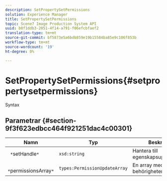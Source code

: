 ```yaml
---
description: SetPropertySetPermissions
solution: Experience Manager
title: SetPropertySetPermissions
topic: Scene7 Image Production System API
uuid: b0f1ddb3-2051-4f14-a791-f06efcbfaef2
translation-type: tm+mt
source-git-commit: bf5873e5a6bdb859e19b15584ba85e9c106f853b
workflow-type: tm+mt
source-wordcount: '19'
ht-degree: 0%

---
```



# SetPropertySetPermissions{#setpropertysetpermissions}

Syntax

## Parametrar {#section-9f3f623edbcc464f921251dac4c00301}

| Namn | Typ | Beskrivning |
|---|---|---|
| ` *`setHandle`*` | `xsd:string` | Hantera till egenskapsuppsättningen. |
| ` *`permissionsArray`*` | `types:PermissionUpdateArray` | En array med behörigheter. |

